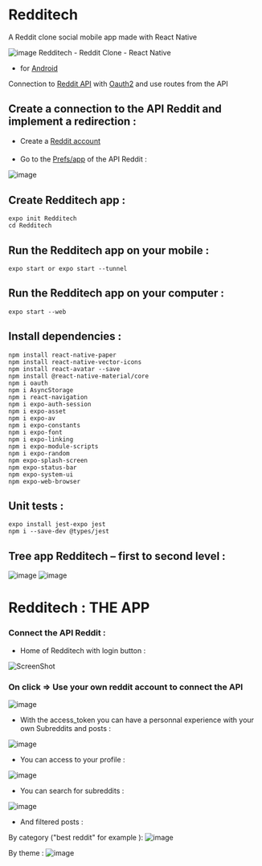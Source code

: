 # Redditech
A Reddit clone social mobile app made with React Native

![image](https://user-images.githubusercontent.com/98088041/229546454-88c6d401-5d55-4c91-ae62-8c0e3e058fdc.png)
Redditech - Reddit Clone - React Native  




- for [Android](https://play.google.com/store/apps/details?id=host.exp.exponent)

Connection to [Reddit API](https://www.reddit.com/dev/api/) with [Oauth2]( https://github.com/reddit-archive/reddit/wiki/OAuth2) and use routes from the API 

## Create a connection to the API Reddit and implement a redirection :
* Create a [Reddit account](https://www.reddit.com/) 
####
* Go to the [Prefs/app](https://www.reddit.com/prefs/apps) of the API Reddit :

![image](https://user-images.githubusercontent.com/98088041/229546632-5b2994c9-bd72-4846-ae5c-231ba3227767.png)


## Create Redditech app :

    expo init Redditech
    cd Redditech

## Run the Redditech app on your mobile :

    expo start or expo start --tunnel
    
## Run the Redditech app on your computer :

    expo start --web

## Install dependencies :

    npm install react-native-paper
    npm install react-native-vector-icons
    npm install react-avatar --save
    npm install @react-native-material/core
    npm i oauth
    npm i AsyncStorage
    npm i react-navigation
    npm i expo-auth-session
    npm i expo-asset
    npm i expo-av
    npm i expo-constants
    npm i expo-font
    npm i expo-linking
    npm i expo-module-scripts
    npm i expo-random
    npm expo-splash-screen
    npm expo-status-bar
    npm expo-system-ui
    npm expo-web-browser

## Unit tests :

    expo install jest-expo jest
    npm i --save-dev @types/jest
    
## Tree app Redditech – first to second level :

![image](https://user-images.githubusercontent.com/98088041/229546690-78f3143f-a7ab-490a-baa1-e132c76653e5.png)
![image](https://user-images.githubusercontent.com/98088041/229546716-29f9e56d-7a07-4e53-b4e9-faf495baf5f3.png)

    
# Redditech : THE APP 

### Connect the API Reddit :

* Home of Redditech with login button :

![ScreenShot](images/Accueil.png)

### On click => Use your own reddit account to connect the API
![image](https://user-images.githubusercontent.com/98088041/229546798-c57cc37b-8321-4ff8-9bc5-d2e8ace7ec96.png)



* With the access_token you can have a personnal experience with your own Subreddits and posts :

![image](https://user-images.githubusercontent.com/98088041/229547507-342d1a4a-fdd5-4695-b6f3-3399433aa1de.png)



* You can access to your profile :

![image](https://user-images.githubusercontent.com/98088041/229546900-1168ebd4-0cc7-4300-9387-e2a681c2aea5.png)


* You can search for subreddits :

![image](https://user-images.githubusercontent.com/98088041/229546937-684a3136-5289-4195-8467-d9eca6cdfd08.png)


* And filtered posts :

By category ("best reddit" for example ):
![image](https://user-images.githubusercontent.com/98088041/229546968-fa1cfbc7-d2be-40fa-a662-9795ff2294be.png)


By theme :
![image](https://user-images.githubusercontent.com/98088041/229547000-8e0ab3fe-a6cd-4988-ad85-989167d3eedb.png)

   
   

